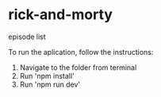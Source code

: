 # rick-and-morty
 episode list
 
To run the aplication, follow the instructions:

1. Navigate to the folder from terminal
2. Run 'npm install' 
3. Run 'npm run dev' 
